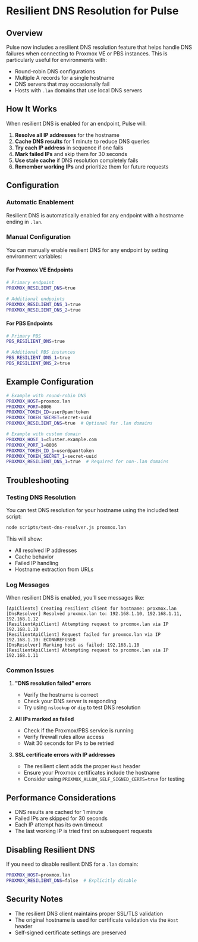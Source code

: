 # Resilient DNS Resolution for Pulse

## Overview

Pulse now includes a resilient DNS resolution feature that helps handle DNS failures when connecting to Proxmox VE or PBS instances. This is particularly useful for environments with:

- Round-robin DNS configurations
- Multiple A records for a single hostname
- DNS servers that may occasionally fail
- Hosts with `.lan` domains that use local DNS servers

## How It Works

When resilient DNS is enabled for an endpoint, Pulse will:

1. **Resolve all IP addresses** for the hostname
2. **Cache DNS results** for 1 minute to reduce DNS queries
3. **Try each IP address** in sequence if one fails
4. **Mark failed IPs** and skip them for 30 seconds
5. **Use stale cache** if DNS resolution completely fails
6. **Remember working IPs** and prioritize them for future requests

## Configuration

### Automatic Enablement

Resilient DNS is automatically enabled for any endpoint with a hostname ending in `.lan`.

### Manual Configuration

You can manually enable resilient DNS for any endpoint by setting environment variables:

#### For Proxmox VE Endpoints

```bash
# Primary endpoint
PROXMOX_RESILIENT_DNS=true

# Additional endpoints
PROXMOX_RESILIENT_DNS_1=true
PROXMOX_RESILIENT_DNS_2=true
```

#### For PBS Endpoints

```bash
# Primary PBS
PBS_RESILIENT_DNS=true

# Additional PBS instances
PBS_RESILIENT_DNS_1=true
PBS_RESILIENT_DNS_2=true
```

## Example Configuration

```bash
# Example with round-robin DNS
PROXMOX_HOST=proxmox.lan
PROXMOX_PORT=8006
PROXMOX_TOKEN_ID=user@pam!token
PROXMOX_TOKEN_SECRET=secret-uuid
PROXMOX_RESILIENT_DNS=true  # Optional for .lan domains

# Example with custom domain
PROXMOX_HOST_1=cluster.example.com
PROXMOX_PORT_1=8006
PROXMOX_TOKEN_ID_1=user@pam!token
PROXMOX_TOKEN_SECRET_1=secret-uuid
PROXMOX_RESILIENT_DNS_1=true  # Required for non-.lan domains
```

## Troubleshooting

### Testing DNS Resolution

You can test DNS resolution for your hostname using the included test script:

```bash
node scripts/test-dns-resolver.js proxmox.lan
```

This will show:
- All resolved IP addresses
- Cache behavior
- Failed IP handling
- Hostname extraction from URLs

### Log Messages

When resilient DNS is enabled, you'll see messages like:

```
[ApiClients] Creating resilient client for hostname: proxmox.lan
[DnsResolver] Resolved proxmox.lan to: 192.168.1.10, 192.168.1.11, 192.168.1.12
[ResilientApiClient] Attempting request to proxmox.lan via IP 192.168.1.10
[ResilientApiClient] Request failed for proxmox.lan via IP 192.168.1.10: ECONNREFUSED
[DnsResolver] Marking host as failed: 192.168.1.10
[ResilientApiClient] Attempting request to proxmox.lan via IP 192.168.1.11
```

### Common Issues

1. **"DNS resolution failed" errors**
   - Verify the hostname is correct
   - Check your DNS server is responding
   - Try using `nslookup` or `dig` to test DNS resolution

2. **All IPs marked as failed**
   - Check if the Proxmox/PBS service is running
   - Verify firewall rules allow access
   - Wait 30 seconds for IPs to be retried

3. **SSL certificate errors with IP addresses**
   - The resilient client adds the proper `Host` header
   - Ensure your Proxmox certificates include the hostname
   - Consider using `PROXMOX_ALLOW_SELF_SIGNED_CERTS=true` for testing

## Performance Considerations

- DNS results are cached for 1 minute
- Failed IPs are skipped for 30 seconds
- Each IP attempt has its own timeout
- The last working IP is tried first on subsequent requests

## Disabling Resilient DNS

If you need to disable resilient DNS for a `.lan` domain:

```bash
PROXMOX_HOST=proxmox.lan
PROXMOX_RESILIENT_DNS=false  # Explicitly disable
```

## Security Notes

- The resilient DNS client maintains proper SSL/TLS validation
- The original hostname is used for certificate validation via the `Host` header
- Self-signed certificate settings are preserved